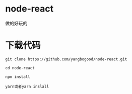 # node-react
做的好玩的
# 下载代码
```
git clone https://github.com/yangbogood/node-react.git

cd node-react

npm install

yarn或者yarn inslall 
```
